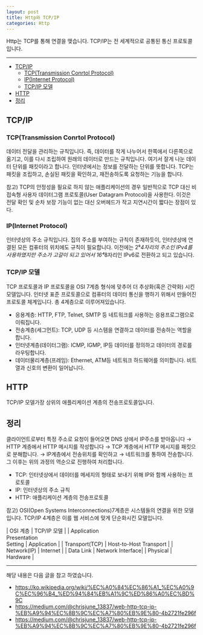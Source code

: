 ```yaml
---
layout: post
title: Http와 TCP/IP
categories: Http
---
```


Http는 TCP를 통해 연결을 맺습니다. TCP/IP는 전 세계적으로 공통된 통신 프로토콜입니다.

<hr>

<!-- vscode-markdown-toc -->

- [TCP/IP](#tcp/ip)
  - [TCP(Transmission Conrtol Protocol)](<#tcp(transmission-conrtol-protocol)>)
  - [IP(Internet Protocol)](<#ip(internet-protocol)>)
  - [TCP/IP 모델](#tcp/ip-모델)
- [HTTP](#http)
- [정리](#정리)

<!-- vscode-markdown-toc-config
	numbering=false
	autoSave=true
	/vscode-markdown-toc-config -->
<!-- /vscode-markdown-toc -->

## <a name='tcp/ip'></a>TCP/IP

### <a name='tcp(transmission-conrtol-protocol)'></a>TCP(Transmission Conrtol Protocol)

데이터 전달을 관리하는 규칙입니다. 즉, 데이터를 작게 나누어서 한쪽에서 다른쪽으로 옮기고, 이를 다시 조립하여 원래의 데이터로 만드는 규칙입니다. 여기서 잘게 나눈 데이터 단위를 패킷이라고 합니다. 인터넷에서는 정보를 전달하는 단위를 뜻합니다. TCP는 패킷을 조립하고, 손실된 패킷을 확인하고, 재전송하도록 요청하는 기능을 합니다.

참고) TCP의 안정성을 필요로 하지 않는 애플리케이션의 경우 일반적으로 TCP 대신 비접속형 사용자 데이터그램 프로토콜(User Datagram Protocol)을 사용한다. 이것은 전달 확인 및 순차 보장 기능이 없는 대신 오버헤드가 작고 지연시간이 짧다는 장점이 있다.

### <a name='ip(internet-protocol)'></a>IP(Internet Protocol)

인터넷상의 주소 규칙입니다. 집의 주소를 부여하는 규칙이 존재하듯이, 인터넷상에 연결된 모든 컴퓨터의 위치에도 규칙이 필요합니다. 이전에는 2⁸*4자리의 주소인 IPv4를 사용하였지만 주소가 고갈이 되고 있어서 16⁴*8자리인 IPv6로 전환하고 되고 있습니다.

### <a name='tcp/ip-모델'></a>TCP/IP 모델

TCP 프로토콜과 IP 프로토콜을 OSI 7계층 형식에 맞추어 더 추상화(혹은 간략화) 시킨 모델입니다. 인터넷 표준 프로토콜으로 컴퓨터의 데이터 통신을 행하기 위해서 만들어진 프로토콜 체계입니다. 총 4계층으로 이루어져있습니다.

- 응용계층: HTTP, FTP, Telnet, SMTP 등 네트워크를 사용하는 응용프로그램으로 이뤄집니다.
- 전송계층(세그먼트): TCP, UDP 등 시스템을 연결하고 데이터를 전송하는 역할을 합니다.
- 인터넷계층(데이터그램): ICMP, IGMP, IP등 데이터를 정의하고 데이터의 경로를 라우팅합니다.
- 데이터물리계층(프레임): Ethernet, ATM등 네트워크 하드웨어를 의미합니다. 비트열과 신호의 변환이 일어납니다.

## <a name='http'></a>HTTP

TCP/IP 모델가장 상위의 애플리케이션 계층의 전송프로토콜입니다.

## <a name='정리'></a>정리

클라이언트로부터 특정 주소로 요청이 들어오면 DNS 상에서 IP주소를 받아옵니다 → HTTP 계층에서 HTTP 메시지를 작성합니다 → TCP 계층에서 HTTP 메시지를 패킷으로 분해합니다. → IP계층에서 전송위치를 확인하고 → 네트워크를 통하여 전송합니다. 그 이후는 위의 과정의 역순으로 진행하여 처리합니다.

- TCP: 인터넷상에서 데이터를 메세지의 형태로 보내기 위해 IP와 함께 사용하는 프로토콜
- IP: 인터넷상의 주소 규칙
- HTTP: 애플리케이션 계층의 전송프로토콜

참고) OSI(Open Systems Interconnections)7계층은 시스템들의 연결을 위한 모델입니다. TCP/IP 4계층은 이를 웹 서비스에 맞게 단순화시킨 모델입니다.

| OSI 계층 | TCP/IP 모델 |
| Application <br/> Presentation <br/> Setting | Application |
| Transport(TCP) | Host-to-Host Transport |
| Network(IP) | Internet |
| Data Link | Network Interface|
| Physical | Hardware |

---

해당 내용은 다음 글을 참고 하였습니다.

- https://ko.wikipedia.org/wiki/%EC%A0%84%EC%86%A1_%EC%A0%9C%EC%96%B4_%ED%94%84%EB%A1%9C%ED%86%A0%EC%BD%9C
- https://medium.com/@chrisjune_13837/web-http-tcp-ip-%EB%A9%94%EC%8B%9C%EC%A7%80%EB%9E%80-4b2721fe296f
- https://medium.com/@chrisjune_13837/web-http-tcp-ip-%EB%A9%94%EC%8B%9C%EC%A7%80%EB%9E%80-4b2721fe296f
